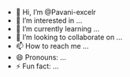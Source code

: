 - 👋 Hi, I’m @Pavani-excelr
- 👀 I’m interested in ...
- 🌱 I’m currently learning ...
- 💞️ I’m looking to collaborate on ...
- 📫 How to reach me ...
- 😄 Pronouns: ...
- ⚡ Fun fact: ...

<!---
Pavani-excelr/Pavani-excelr is a ✨ special ✨ repository because its `README.md` (this file) appears on your GitHub profile.
You can click the Preview link to take a look at your changes.
--->
